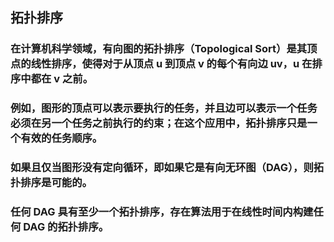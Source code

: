 ## 拓扑排序

### 在计算机科学领域，有向图的拓扑排序（Topological Sort）是其顶点的线性排序，使得对于从顶点 u 到顶点 v 的每个有向边 uv，u 在排序中都在 v 之前。
    
### 例如，图形的顶点可以表示要执行的任务，并且边可以表示一个任务必须在另一个任务之前执行的约束；在这个应用中，拓扑排序只是一个有效的任务顺序。
    
### 如果且仅当图形没有定向循环，即如果它是有向无环图（DAG），则拓扑排序是可能的。

### 任何 DAG 具有至少一个拓扑排序，存在算法用于在线性时间内构建任何 DAG 的拓扑排序。